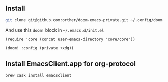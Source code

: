 Install
-------
```bash
git clone git@github.com:orther/doom-emacs-private.git ~/.config/doom
```

And use this `doom!` block in `~/.emacs.d/init.el`
```elisp
(require 'core (concat user-emacs-directory "core/core"))

(doom! :config (private +xdg))
```

## Install EmacsClient.app for org-protocol

   ```sh
   brew cask install emacsclient
   ```
